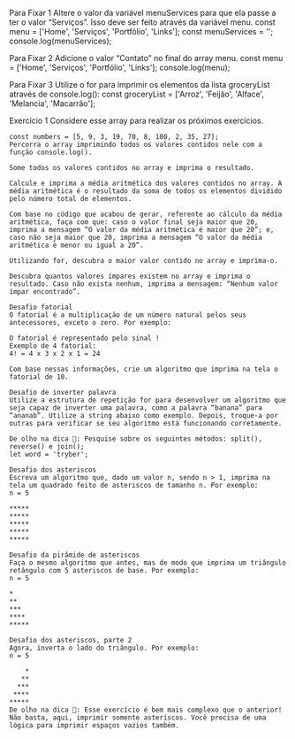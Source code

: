 Para Fixar 1
    Altere o valor da variável menuServices para que ela passe a ter o valor “Serviços”. Isso deve ser feito através da variável menu.
    const menu = ['Home', 'Serviços', 'Portfólio', 'Links'];
    const menuServices = '';
    console.log(menuServices);

Para Fixar 2
    Adicione o valor “Contato” no final do array menu.
    const menu = ['Home', 'Serviços', 'Portfólio', 'Links'];
    console.log(menu);

Para Fixar 3
    Utilize o for para imprimir os elementos da lista groceryList através de console.log():
    const groceryList = ['Arroz', 'Feijão', 'Alface', 'Melancia', 'Macarrão'];

Exercício 1
    Considere esse array para realizar os próximos exercícios.

    const numbers = [5, 9, 3, 19, 70, 8, 100, 2, 35, 27];
    Percorra o array imprimindo todos os valores contidos nele com a função console.log().

    Some todos os valores contidos no array e imprima o resultado.

    Calcule e imprima a média aritmética dos valores contidos no array. A média aritmética é o resultado da soma de todos os elementos dividido pelo número total de elementos.

    Com base no código que acabou de gerar, referente ao cálculo da média aritmética, faça com que: caso o valor final seja maior que 20, imprima a mensagem “O valor da média aritmética é maior que 20”; e, caso não seja maior que 20, imprima a mensagem “O valor da média aritmética é menor ou igual a 20”.

    Utilizando for, descubra o maior valor contido no array e imprima-o.

    Descubra quantos valores ímpares existem no array e imprima o resultado. Caso não exista nenhum, imprima a mensagem: “Nenhum valor ímpar encontrado”.
    
    Desafio fatorial
    O fatorial é a multiplicação de um número natural pelos seus antecessores, exceto o zero. Por exemplo:

    O fatorial é representado pelo sinal !
    Exemplo de 4 fatorial:
    4! = 4 x 3 x 2 x 1 = 24

    Com base nessas informações, crie um algoritmo que imprima na tela o fatorial de 10.

    Desafio de inverter palavra
    Utilize a estrutura de repetição for para desenvolver um algoritmo que seja capaz de inverter uma palavra, como a palavra “banana” para “ananab”. Utilize a string abaixo como exemplo. Depois, troque-a por outras para verificar se seu algoritmo está funcionando corretamente.

    De olho na dica 👀: Pesquise sobre os seguintes métodos: split(), reverse() e join();
    let word = 'tryber';

    Desafio dos asteriscos
    Escreva um algoritmo que, dado um valor n, sendo n > 1, imprima na tela um quadrado feito de asteriscos de tamanho n. Por exemplo:
    n = 5

    *****
    *****
    *****
    *****
    *****

    Desafio da pirâmide de asteriscos
    Faça o mesmo algoritmo que antes, mas de modo que imprima um triângulo retângulo com 5 asteriscos de base. Por exemplo:
    n = 5

    *
    **
    ***
    ****
    *****

    Desafio dos asteriscos, parte 2
    Agora, inverta o lado do triângulo. Por exemplo:
    n = 5

        *
       **
      ***
     ****
    *****
    De olho na dica 👀: Esse exercício é bem mais complexo que o anterior! Não basta, aqui, imprimir somente asteriscos. Você precisa de uma lógica para imprimir espaços vazios também.